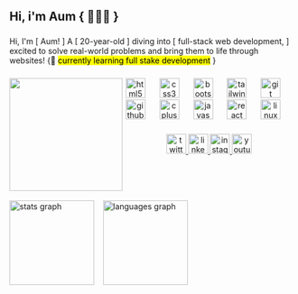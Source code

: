 <h2 align="left">Hi, i'm Aum { 👩🏻‍💻 }</h2>

###

<p align="left">Hi, I'm [ Aum! ] A [ 20-year-old ] diving into [ full-stack web development, ]<br>excited to solve real-world problems and bring them to life through <br>websites! {🌱 <mark>currently learning full stake development</mark> }</p>

###
<img align="left" height="200" src="https://media.giphy.com/media/1iNIkQBAwEkUuTpikf/giphy.gif?cid=790b7611bzexquqy50h8se0iorux41desr0z38uwwzagbkwk&ep=v1_gifs_search&rid=giphy.gif&ct=g"  />

###

<div align="center">
<img src="https://cdn.jsdelivr.net/gh/devicons/devicon/icons/html5/html5-original.svg" height="35" alt="html5 logo" />
<img width="17" />
<img src="https://cdn.jsdelivr.net/gh/devicons/devicon/icons/css3/css3-original.svg" height="35" alt="css3 logo" />
<img width="17" />
<img src="https://cdn.jsdelivr.net/gh/devicons/devicon/icons/bootstrap/bootstrap-original.svg" height="35" alt="bootstrap logo" />
<img width="17" />
<img src="https://cdn.simpleicons.org/tailwindcss/06B6D4" height="35" alt="tailwindcss logo" />
<img width="17" />
<img src="https://cdn.jsdelivr.net/gh/devicons/devicon/icons/git/git-original.svg" height="35" alt="git logo" />
<img width="17" />
<img src="https://skillicons.dev/icons?i=github" height="35" alt="github logo" />
<img width="17" />
<img src="https://cdn.jsdelivr.net/gh/devicons/devicon/icons/cplusplus/cplusplus-original.svg" height="35" alt="cplusplus logo" />
<img width="17" />
<img src="https://cdn.jsdelivr.net/gh/devicons/devicon/icons/javascript/javascript-original.svg" height="35" alt="javascript logo" />
<img width="17" />
<img src="https://cdn.jsdelivr.net/gh/devicons/devicon/icons/react/react-original.svg" height="35" alt="react logo" />
<img width="17" />
<img src="https://cdn.jsdelivr.net/gh/devicons/devicon/icons/linux/linux-original.svg" height="35" alt="linux logo" />
<img width="17" />
</div>

###

<div align="center">
  <a href="https://x.com/_Mehta_Aum" target="_blank">
    <img src="https://img.shields.io/static/v1?message=Twitter&logo=twitter&label=&color=1DA1F2&logoColor=white&labelColor=&style=for-the-badge" height="35" alt="twitter logo"  />
  </a>
  <a href="https://www.linkedin.com/in/mehta-aum-177002265/" target="_blank">
    <img src="https://img.shields.io/static/v1?message=LinkedIn&logo=linkedin&label=&color=0077B5&logoColor=white&labelColor=&style=for-the-badge" height="35" alt="linkedin logo"  />
  </a>
  <a href="https://www.instagram.com/mehta.aum01/profilecard/?igsh=djEzd2FvNWQ1b290" target="_blank">
    <img src="https://img.shields.io/static/v1?message=Instagram&logo=instagram&label=&color=E4405F&logoColor=white&labelColor=&style=for-the-badge" height="35" alt="instagram logo"  />
  </a>
  <a href="https://www.youtube.com/@FitWithAum" target="_blank">
    <img src="https://img.shields.io/static/v1?message=Youtube&logo=youtube&label=&color=FF0000&logoColor=white&labelColor=&style=for-the-badge" height="35" alt="youtube logo"  />
  </a>
</div>

###

<br clear="both">
<br>

<div align="left">
  <img src="https://github-readme-stats.vercel.app/api?username=MehtaAum&theme=dracula&cache_seconds=86400" height="150" alt="stats graph"  />
  &nbsp&nbsp
  <img src="https://github-readme-stats.vercel.app/api/top-langs?username=MehtaAum&layout=compact&langs_count=6&theme=dracula&cache_seconds=86400" height="150" alt="languages graph" height="150" alt="languages graph"  />
</div>

###
